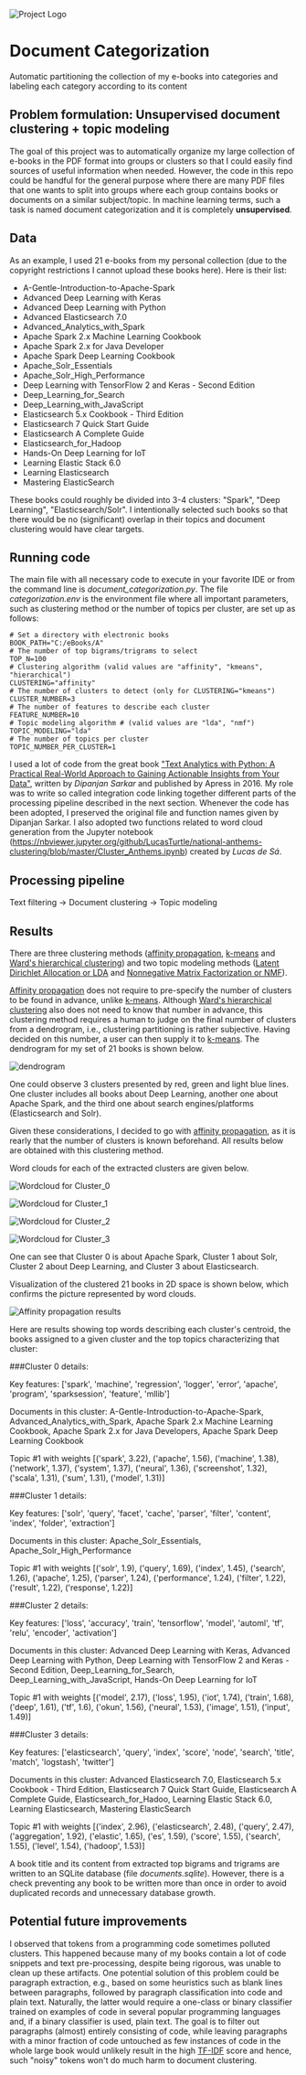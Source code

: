![Project Logo](https://cdn.pixabay.com/photo/2017/07/15/22/07/library-2507902__340.jpg)
# Document Categorization
Automatic partitioning the collection of my e-books into categories and labeling each category according to its content

## Problem formulation: Unsupervised document clustering + topic modeling
The goal of this project was to automatically organize my large collection of e-books in the PDF format into groups or clusters so that I could easily find sources of useful information when needed. However, the code in this repo could be handful for the general purpose where there are many PDF files that one wants to split into groups where each group contains books or documents on a similar subject/topic. In machine learning terms, such a task is named document categorization and it is completely **unsupervised**.

## Data
As an example, I used 21 e-books from my personal collection (due to the copyright restrictions I cannot upload these books here). Here is their list:
* A-Gentle-Introduction-to-Apache-Spark
* Advanced Deep Learning with Keras
* Advanced Deep Learning with Python
* Advanced Elasticsearch 7.0
* Advanced_Analytics_with_Spark
* Apache Spark 2.x Machine Learning Cookbook
* Apache Spark 2.x for Java Developer
* Apache Spark Deep Learning Cookbook
* Apache_Solr_Essentials
* Apache_Solr_High_Performance
* Deep Learning with TensorFlow 2 and Keras - Second Edition
* Deep_Learning_for_Search
* Deep_Learning_with_JavaScript
* Elasticsearch 5.x Cookbook - Third Edition
* Elasticsearch 7 Quick Start Guide
* Elasticsearch A Complete Guide
* Elasticsearch_for_Hadoop
* Hands-On Deep Learning for IoT
* Learning Elastic Stack 6.0
* Learning Elasticsearch
* Mastering ElasticSearch

These books could roughly be divided into 3-4 clusters: "Spark", "Deep Learning", "Elasticsearch/Solr". I intentionally selected such books so that there would be no (significant) overlap in their topics and document clustering would have clear targets.

## Running code
The main file with all necessary code to execute in your favorite IDE or from the command line is *document_categorization.py*. The file *categorization.env* is the environment file where all important parameters, such as clustering method or the number of topics per cluster, are set up as follows:

```
# Set a directory with electronic books
BOOK_PATH="C:/eBooks/A"
# The number of top bigrams/trigrams to select
TOP_N=100
# Clustering algorithm (valid values are "affinity", "kmeans", "hierarchical")
CLUSTERING="affinity"
# The number of clusters to detect (only for CLUSTERING="kmeans")
CLUSTER_NUMBER=3
# The number of features to describe each cluster
FEATURE_NUMBER=10
# Topic modeling algorithm # (valid values are "lda", "nmf")
TOPIC_MODELING="lda"
# The number of topics per cluster
TOPIC_NUMBER_PER_CLUSTER=1
```
I used a lot of code from the great book ["Text Analytics with Python: A Practical Real-World Approach to Gaining Actionable Insights from Your Data"](https://www.apress.com/gp/book/9781484223888), written by *Dipanjan Sarkar* and published by Apress in 2016. My role was to write so called integration code linking together different parts of the processing pipeline described in the next section. Whenever the code has been adopted, I preserved the original file and function names given by Dipanjan Sarkar. I also adopted two functions related to word cloud generation from the Jupyter notebook (https://nbviewer.jupyter.org/github/LucasTurtle/national-anthems-clustering/blob/master/Cluster_Anthems.ipynb) created by *Lucas de Sá*.

## Processing pipeline
Text filtering -> Document clustering -> Topic modeling

## Results
There are three clustering methods ([affinity propagation](https://en.wikipedia.org/wiki/Affinity_propagation), [k-means](https://en.wikipedia.org/wiki/K-means_clustering) and [Ward's hierarchical clustering](https://en.wikipedia.org/wiki/Ward%27s_method)) and two topic modeling methods ([Latent Dirichlet Allocation or LDA](https://en.wikipedia.org/wiki/Latent_Dirichlet_allocation) and [Nonnegative Matrix Factorization or NMF](https://en.wikipedia.org/wiki/Non-negative_matrix_factorization)).

[Affinity propagation](https://en.wikipedia.org/wiki/Affinity_propagation) does not require to pre-specify the number of clusters to be found in advance, unlike [k-means](https://en.wikipedia.org/wiki/K-means_clustering). Although [Ward's hierarchical clustering](https://en.wikipedia.org/wiki/Ward%27s_method) also does not need to know that number in advance, this clustering method requires a human to judge on the final number of clusters from a dendrogram, i.e., clustering partitioning is rather subjective. Having decided on this number, a user can then supply it to [k-means](https://en.wikipedia.org/wiki/K-means_clustering). The dendrogram for my set of 21 books is shown below.

![dendrogram](https://github.com/olegokun/document-categorization/blob/master/ward_hierachical_clusters.png)

One could observe 3 clusters presented by red, green and light blue lines. One cluster includes all books about Deep Learning, another one about Apache Spark, and the third one about search engines/platforms (Elasticsearch and Solr). 

Given these considerations, I decided to go with [affinity propagation](https://en.wikipedia.org/wiki/Affinity_propagation), as it is rearly that the number of clusters is known beforehand. All results below are obtained with this clustering method.

Word clouds for each of the extracted clusters are given below.

![Wordcloud for Cluster_0](https://github.com/olegokun/document-categorization/blob/master/cluster_0.png)

![Wordcloud for Cluster_1](https://github.com/olegokun/document-categorization/blob/master/cluster_1.png)

![Wordcloud for Cluster_2](https://github.com/olegokun/document-categorization/blob/master/cluster_2.png)

![Wordcloud for Cluster_3](https://github.com/olegokun/document-categorization/blob/master/cluster_3.png)

One can see that Cluster 0 is about Apache Spark, Cluster 1 about Solr, Cluster 2 about Deep Learning, and Cluster 3 about Elasticsearch.

Visualization of the clustered 21 books in 2D space is shown below, which confirms the picture represented by word clouds.

![Affinity propagation results](https://github.com/olegokun/document-categorization/blob/master/clustering_results.png)

Here are results showing top words describing each cluster's centroid, the books assigned to a given cluster and the top topics characterizing that cluster:

###Cluster 0 details:

Key features: ['spark', 'machine', 'regression', 'logger', 'error', 'apache', 'program', 'sparksession', 'feature', 'mllib']

Documents in this cluster: A-Gentle-Introduction-to-Apache-Spark, Advanced_Analytics_with_Spark, Apache Spark 2.x Machine Learning Cookbook, Apache Spark 2.x for Java Developers, Apache Spark Deep Learning Cookbook

Topic #1 with weights
[('spark', 3.22), ('apache', 1.56), ('machine', 1.38), ('network', 1.37), ('system', 1.37), ('neural', 1.36), ('screenshot', 1.32), ('scala', 1.31), ('sum', 1.31), ('model', 1.31)]

###Cluster 1 details:

Key features: ['solr', 'query', 'facet', 'cache', 'parser', 'filter', 'content', 'index', 'folder', 'extraction']

Documents in this cluster: Apache_Solr_Essentials, Apache_Solr_High_Performance

Topic #1 with weights
[('solr', 1.9), ('query', 1.69), ('index', 1.45), ('search', 1.26), ('apache', 1.25), ('parser', 1.24), ('performance', 1.24), ('filter', 1.22), ('result', 1.22), ('response', 1.22)]

###Cluster 2 details:

Key features: ['loss', 'accuracy', 'train', 'tensorflow', 'model', 'automl', 'tf', 'relu', 'encoder', 'activation']

Documents in this cluster: Advanced Deep Learning with Keras, Advanced Deep Learning with Python, Deep Learning with TensorFlow 2 and Keras - Second Edition, Deep_Learning_for_Search, Deep_Learning_with_JavaScript, Hands-On Deep Learning for IoT

Topic #1 with weights
[('model', 2.17), ('loss', 1.95), ('iot', 1.74), ('train', 1.68), ('deep', 1.61), ('tf', 1.6), ('okun', 1.56), ('neural', 1.53), ('image', 1.51), ('input', 1.49)]

###Cluster 3 details:

Key features: ['elasticsearch', 'query', 'index', 'score', 'node', 'search', 'title', 'match', 'logstash', 'twitter']

Documents in this cluster: Advanced Elasticsearch 7.0, Elasticsearch 5.x Cookbook - Third Edition, Elasticsearch 7 Quick Start Guide, Elasticsearch A Complete Guide, Elasticsearch_for_Hadoo, Learning Elastic Stack 6.0, Learning Elasticsearch, Mastering ElasticSearch

Topic #1 with weights
[('index', 2.96), ('elasticsearch', 2.48), ('query', 2.47), ('aggregation', 1.92), ('elastic', 1.65), ('es', 1.59), ('score', 1.55), ('search', 1.55), ('level', 1.54), ('hadoop', 1.53)]

A book title and its content from extracted top bigrams and trigrams are written to an SQLite database (file *documents.sqlite*). However, there is a check preventing any book to be written more than once in order to avoid duplicated records and unnecessary database growth.

## Potential future improvements
I observed that tokens from a programming code sometimes polluted clusters. This happened because many of my books contain a lot of code snippets and text pre-processing, despite being rigorous, was unable to clean up these artifacts. One potential solution of this problem could be paragraph extraction, e.g., based on some heuristics such as blank lines between paragraphs, followed by paragraph classification into code and plain text. Naturally, the latter would require a one-class or binary classifier trained on examples of code in several popular programming languages and, if a binary classifier is used, plain text. The goal is to filter out paragraphs (almost) entirely consisting of code, while leaving paragraphs with a minor fraction of code untouched as few instances of code in the whole large book would unlikely result in the high [TF-IDF](https://en.wikipedia.org/wiki/Tf%E2%80%93idf) score and hence, such "noisy" tokens won't do much harm to document clustering.
